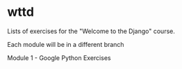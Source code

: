 # wttd
Lists of exercises for the "Welcome to the Django" course.

Each module will be in a different branch

Module 1 - Google Python Exercises
